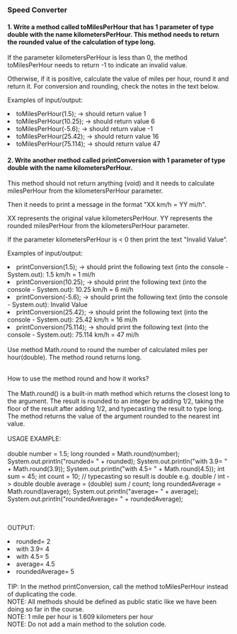 <h3>Speed Converter</h3>
<h4>1. Write a method called toMilesPerHour that has 1 parameter of type double with the name kilometersPerHour. This method needs to return the rounded value of the calculation of type long.</h4>

If the parameter kilometersPerHour is less than 0, the method toMilesPerHour needs to return -1 to indicate an invalid value.

Otherwise, if it is positive, calculate the value of miles per hour, round it and return it. For conversion and rounding, check the notes in the text below.



Examples of input/output:

<li>toMilesPerHour(1.5); → should return value 1

<li>toMilesPerHour(10.25); → should return value 6

<li>toMilesPerHour(-5.6); → should return value -1

<li>toMilesPerHour(25.42); → should return value 16

<li>toMilesPerHour(75.114); → should return value 47



<h4>2. Write another method called printConversion with 1 parameter of type double with the name kilometersPerHour.</h4>

This method should not return anything (void) and it needs to calculate milesPerHour from the kilometersPerHour parameter.

Then it needs to print a message in the format "XX km/h = YY mi/h".

XX represents the original value kilometersPerHour.
YY represents the rounded milesPerHour from the kilometersPerHour parameter.

If the parameter kilometersPerHour is < 0 then print the text "Invalid Value".



Examples of input/output:

<li>printConversion(1.5); → should print the following text (into the console - System.out): 1.5 km/h = 1 mi/h

<li>printConversion(10.25); → should print the following text (into the console - System.out): 10.25 km/h = 6 mi/h

<li>printConversion(-5.6); → should print the following text (into the console - System.out): Invalid Value

<li>printConversion(25.42); → should print the following text (into the console - System.out): 25.42 km/h = 16 mi/h

<li>printConversion(75.114); → should print the following text (into the console - System.out): 75.114 km/h = 47 mi/h
<br>
<br>
Use method Math.round to round the number of calculated miles per hour(double). The method round returns long.
<br>
<br>

How to use the method round and how it works?
<br>
<br>
The Math.round() is a built-in math method which returns the closest long to the argument. The result is rounded to an integer by adding 1/2, taking the floor of the result after adding 1/2, and typecasting the result to type long. The method returns the value of the argument rounded to the nearest int value.
<br><br>
USAGE EXAMPLE:
<br><br>
double number = 1.5;
long rounded = Math.round(number);
System.out.println("rounded= " + rounded);
System.out.println("with 3.9= " + Math.round(3.9));
System.out.println("with 4.5= " + Math.round(4.5));
int sum = 45;
int count = 10;
// typecasting so result is double e.g. double / int -> double
double average = (double) sum / count;
long roundedAverage = Math.round(average);
System.out.println("average= " + average);
System.out.println("roundedAverage= " + roundedAverage);

<br><br>
OUTPUT:
<br>
<li>rounded= 2
<li>with 3.9= 4
<li>with 4.5= 5
<li>average= 4.5
<li>roundedAverage= 5


<br>
<br>
TIP: In the method printConversion, call the method toMilesPerHour instead of duplicating the code.
<br>
NOTE: All methods should be defined as public static like we have been doing so far in the course.
<br>
NOTE: 1 mile per hour is 1.609 kilometers per hour
<br>
NOTE: Do not add a main method to the solution code.
<br>
